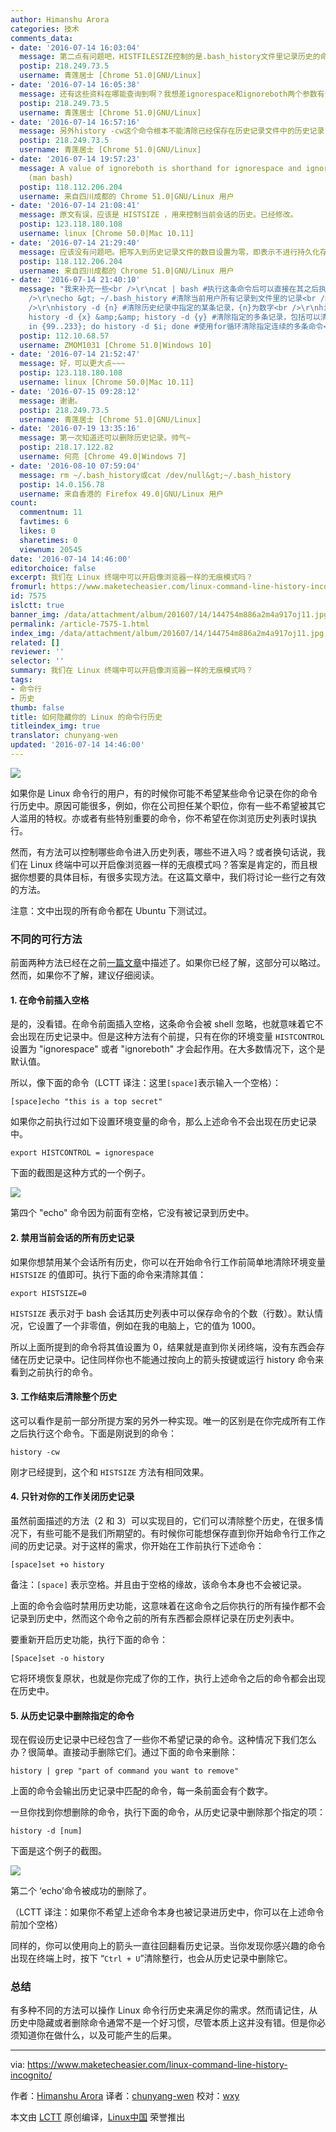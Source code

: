 ```yaml
---
author: Himanshu Arora
categories: 技术
comments_data:
- date: '2016-07-14 16:03:04'
  message: 第二点有问题吧，HISTFILESIZE控制的是.bash_history文件里记录历史的命令条数，当前shell依旧可以记录历史啊，依旧可以用上下键查看历史记录啊。
  postip: 218.249.73.5
  username: 青莲居士 [Chrome 51.0|GNU/Linux]
- date: '2016-07-14 16:05:38'
  message: 还有这些资料在哪能查询到啊？我想差ignorespace和ignoreboth两个参数有什么不同，我 man history查询不到。
  postip: 218.249.73.5
  username: 青莲居士 [Chrome 51.0|GNU/Linux]
- date: '2016-07-14 16:57:16'
  message: 另外history -cw这个命令根本不能清除已经保存在历史记录文件中的历史记录，这篇文章好多错误的啊。
  postip: 218.249.73.5
  username: 青莲居士 [Chrome 51.0|GNU/Linux]
- date: '2016-07-14 19:57:23'
  message: A value of ignoreboth is shorthand for ignorespace and ignoredups. -&gt;
    (man bash)
  postip: 118.112.206.204
  username: 来自四川成都的 Chrome 51.0|GNU/Linux 用户
- date: '2016-07-14 21:08:41'
  message: 原文有误，应该是 HISTSIZE ，用来控制当前会话的历史。已经修改。
  postip: 123.118.180.108
  username: linux [Chrome 50.0|Mac 10.11]
- date: '2016-07-14 21:29:40'
  message: 应该没有问题吧。把写入到历史记录文件的数目设置为零，即表示不进行持久化存储。当前会话的记录，进程一退出自然就丢弃了，先次打开新进程也不会看见。浏览器的隐私模式也是一样，在浏览过程中，之前的记录还是会看见，但是一旦关闭浏览器，下次再打开不会看见之前的内容。
  postip: 118.112.206.204
  username: 来自四川成都的 Chrome 51.0|GNU/Linux 用户
- date: '2016-07-14 21:40:10'
  message: "我来补充一些<br />\r\ncat | bash #执行这条命令后可以直接在其之后执行其他命令，除了这条命令不会留下其他目录的历史，Tab键功能不能用<br
    />\r\necho &gt; ~/.bash_history #清除当前用户所有记录到文件里的记录<br />\r\nhistory -c #清楚所有历史纪录，不能清除文件里的<br
    />\r\nhistory -d {n} #清除历史纪录中指定的某条记录，{n}为数字<br />\r\nhistory -d {n} &amp;&amp;
    history -d {x} &amp;&amp; history -d {y} #清除指定的多条记录，包括可以清除自身这条<br />\r\nfor i
    in {99..233}; do history -d $i; done #使用for循环清除指定连续的多条命令<br />\r\n【吐槽：这回复框能再大点吗？或者可以手动定义大小。或者赶跟小点吗！】"
  postip: 112.10.68.57
  username: ZMOM1031 [Chrome 51.0|Windows 10]
- date: '2016-07-14 21:52:47'
  message: 好，可以更大点~~~
  postip: 123.118.180.108
  username: linux [Chrome 50.0|Mac 10.11]
- date: '2016-07-15 09:28:12'
  message: 谢谢。
  postip: 218.249.73.5
  username: 青莲居士 [Chrome 51.0|GNU/Linux]
- date: '2016-07-19 13:35:16'
  message: 第一次知道还可以删除历史记录。帅气~
  postip: 218.17.122.82
  username: 何亮 [Chrome 49.0|Windows 7]
- date: '2016-08-10 07:59:04'
  message: rm ~/.bash_history或cat /dev/null&gt;~/.bash_history
  postip: 14.0.156.78
  username: 来自香港的 Firefox 49.0|GNU/Linux 用户
count:
  commentnum: 11
  favtimes: 6
  likes: 0
  sharetimes: 0
  viewnum: 20545
date: '2016-07-14 14:46:00'
editorchoice: false
excerpt: 我们在 Linux 终端中可以开启像浏览器一样的无痕模式吗？
fromurl: https://www.maketecheasier.com/linux-command-line-history-incognito/
id: 7575
islctt: true
banner_img: /data/attachment/album/201607/14/144754m886a2m4a917oj11.jpg
permalink: /article-7575-1.html
index_img: /data/attachment/album/201607/14/144754m886a2m4a917oj11.jpg.thumb.jpg
related: []
reviewer: ''
selector: ''
summary: 我们在 Linux 终端中可以开启像浏览器一样的无痕模式吗？
tags:
- 命令行
- 历史
thumb: false
title: 如何隐藏你的 Linux 的命令行历史
titleindex_img: true
translator: chunyang-wen
updated: '2016-07-14 14:46:00'
---
```


![](/data/attachment/album/201607/14/144754m886a2m4a917oj11.jpg)


如果你是 Linux 命令行的用户，有的时候你可能不希望某些命令记录在你的命令行历史中。原因可能很多，例如，你在公司担任某个职位，你有一些不希望被其它人滥用的特权。亦或者有些特别重要的命令，你不希望在你浏览历史列表时误执行。


然而，有方法可以控制哪些命令进入历史列表，哪些不进入吗？或者换句话说，我们在 Linux 终端中可以开启像浏览器一样的无痕模式吗？答案是肯定的，而且根据你想要的具体目标，有很多实现方法。在这篇文章中，我们将讨论一些行之有效的方法。


注意：文中出现的所有命令都在 Ubuntu 下测试过。


### 不同的可行方法


前面两种方法已经在之前[一篇文章](https://www.maketecheasier.com/command-line-history-linux/)中描述了。如果你已经了解，这部分可以略过。然而，如果你不了解，建议仔细阅读。


#### 1. 在命令前插入空格


是的，没看错。在命令前面插入空格，这条命令会被 shell 忽略，也就意味着它不会出现在历史记录中。但是这种方法有个前提，只有在你的环境变量 `HISTCONTROL` 设置为 "ignorespace" 或者 "ignoreboth" 才会起作用。在大多数情况下，这个是默认值。


所以，像下面的命令（LCTT 译注：这里`[space]`表示输入一个空格）：



```
[space]echo "this is a top secret"

```

如果你之前执行过如下设置环境变量的命令，那么上述命令不会出现在历史记录中。



```
export HISTCONTROL = ignorespace

```

下面的截图是这种方式的一个例子。


![](/data/attachment/album/201607/14/144812tvz1umbi05btz01b.png)


第四个 "echo" 命令因为前面有空格，它没有被记录到历史中。


#### 2. 禁用当前会话的所有历史记录


如果你想禁用某个会话所有历史，你可以在开始命令行工作前简单地清除环境变量 `HISTSIZE` 的值即可。执行下面的命令来清除其值：



```
export HISTSIZE=0

```

`HISTSIZE` 表示对于 bash 会话其历史列表中可以保存命令的个数（行数）。默认情况，它设置了一个非零值，例如在我的电脑上，它的值为 1000。


所以上面所提到的命令将其值设置为 0，结果就是直到你关闭终端，没有东西会存储在历史记录中。记住同样你也不能通过按向上的箭头按键或运行 history 命令来看到之前执行的命令。


#### 3. 工作结束后清除整个历史


这可以看作是前一部分所提方案的另外一种实现。唯一的区别是在你完成所有工作之后执行这个命令。下面是刚说到的命令：



```
history -cw

```

刚才已经提到，这个和 `HISTSIZE` 方法有相同效果。


#### 4. 只针对你的工作关闭历史记录


虽然前面描述的方法（2 和 3）可以实现目的，它们可以清除整个历史，在很多情况下，有些可能不是我们所期望的。有时候你可能想保存直到你开始命令行工作之间的历史记录。对于这样的需求，你开始在工作前执行下述命令：



```
[space]set +o history

```

备注：`[space]` 表示空格。并且由于空格的缘故，该命令本身也不会被记录。


上面的命令会临时禁用历史功能，这意味着在这命令之后你执行的所有操作都不会记录到历史中，然而这个命令之前的所有东西都会原样记录在历史列表中。


要重新开启历史功能，执行下面的命令：



```
[Space]set -o history

```

它将环境恢复原状，也就是你完成了你的工作，执行上述命令之后的命令都会出现在历史中。


#### 5. 从历史记录中删除指定的命令


现在假设历史记录中已经包含了一些你不希望记录的命令。这种情况下我们怎么办？很简单。直接动手删除它们。通过下面的命令来删除：



```
history | grep "part of command you want to remove"

```

上面的命令会输出历史记录中匹配的命令，每一条前面会有个数字。


一旦你找到你想删除的命令，执行下面的命令，从历史记录中删除那个指定的项：



```
history -d [num]

```

下面是这个例子的截图。


![](/data/attachment/album/201607/14/144827q5bqgfyrh8p8h81r.png)


第二个 ‘echo’命令被成功的删除了。


（LCTT 译注：如果你不希望上述命令本身也被记录进历史中，你可以在上述命令前加个空格）


同样的，你可以使用向上的箭头一直往回翻看历史记录。当你发现你感兴趣的命令出现在终端上时，按下 “`Ctrl + U`”清除整行，也会从历史记录中删除它。


### 总结


有多种不同的方法可以操作 Linux 命令行历史来满足你的需求。然而请记住，从历史中隐藏或者删除命令通常不是一个好习惯，尽管本质上这并没有错。但是你必须知道你在做什么，以及可能产生的后果。




---


via: <https://www.maketecheasier.com/linux-command-line-history-incognito/>


作者：[Himanshu Arora](https://www.maketecheasier.com/author/himanshu/) 译者：[chunyang-wen](https://github.com/chunyang-wen) 校对：[wxy](https://github.com/wxy)


本文由 [LCTT](https://github.com/LCTT/TranslateProject) 原创编译，[Linux中国](https://linux.cn/) 荣誉推出